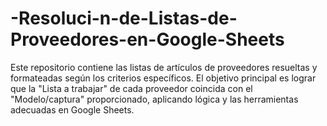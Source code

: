 # -Resoluci-n-de-Listas-de-Proveedores-en-Google-Sheets
Este repositorio contiene las listas de artículos de proveedores resueltas y formateadas según los criterios específicos. El objetivo principal es lograr que la "Lista a trabajar" de cada proveedor coincida con el "Modelo/captura" proporcionado, aplicando lógica y las herramientas adecuadas en Google Sheets.
